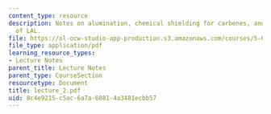 ```yaml
---
content_type: resource
description: Notes on alumination, chemical shielding for carbenes, and reactions
  of LAL.
file: https://ol-ocw-studio-app-production.s3.amazonaws.com/courses/5-05-principles-of-inorganic-chemistry-iii-spring-2005/8c4e9215c5ac6a7a60814a3481ecbb57_lecture_2.pdf
file_type: application/pdf
learning_resource_types:
- Lecture Notes
parent_title: Lecture Notes
parent_type: CourseSection
resourcetype: Document
title: lecture_2.pdf
uid: 8c4e9215-c5ac-6a7a-6081-4a3481ecbb57
---
```

